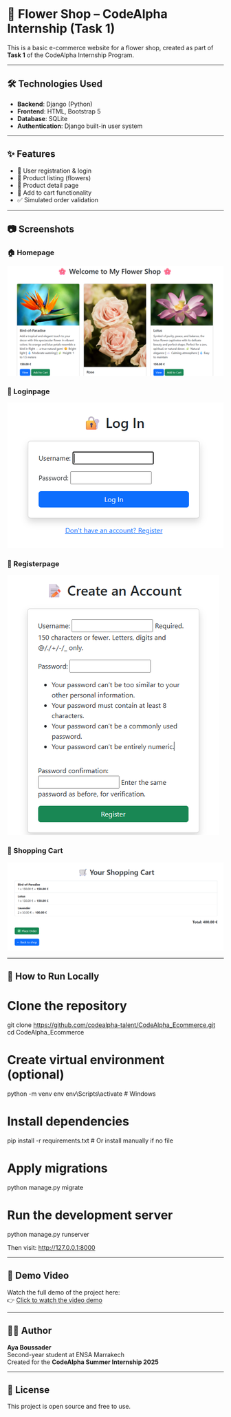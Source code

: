 # 🌸 Flower Shop – CodeAlpha Internship (Task 1)

This is a basic e-commerce website for a flower shop, created as part of **Task 1** of the CodeAlpha Internship Program.

---

## 🛠️ Technologies Used

- **Backend**: Django (Python)
- **Frontend**: HTML, Bootstrap 5
- **Database**: SQLite
- **Authentication**: Django built-in user system

---

## ✨ Features

- 🔐 User registration & login
- 🌼 Product listing (flowers)
- 📄 Product detail page
- 🛒 Add to cart functionality
- ✅ Simulated order validation

---

## 📷 Screenshots

### 🏠 Homepage
![Homepage Screenshot](media/screenshots/homepage.png)

### 🔐 Loginpage
![Loginpage Screenshot](media/screenshots/loginpage.png)

### 📝 Registerpage
![Registerpage Screenshot](media/screenshots/registerpage.png)

### 🛒 Shopping Cart
![Cart Screenshot](media/screenshots/cart.png)


---

## 🚀 How to Run Locally

# Clone the repository
git clone https://github.com/codealpha-talent/CodeAlpha_Ecommerce.git
cd CodeAlpha_Ecommerce

# Create virtual environment (optional)
python -m venv env
env\Scripts\activate  # Windows

# Install dependencies
pip install -r requirements.txt  # Or install manually if no file

# Apply migrations
python manage.py migrate

# Run the development server
python manage.py runserver


Then visit: http://127.0.0.1:8000

---

## 🎥 Demo Video

Watch the full demo of the project here:  
👉 [Click to watch the video demo](https://drive.google.com/file/d/1gdAtaI3QvBpEXiHDCPTIGcEEpbqOJpDk/view?usp=sharing)

---

## 👩‍💻 Author

**Aya Boussader**  
Second-year student at ENSA Marrakech  
Created for the **CodeAlpha Summer Internship 2025**

---

## 📜 License

This project is open source and free to use.
